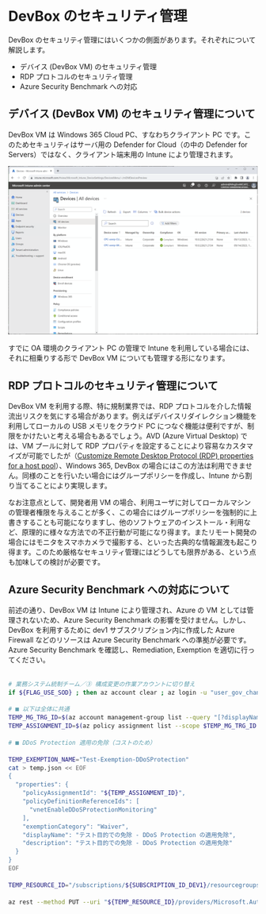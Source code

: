 # DevBox のセキュリティ管理

DevBox のセキュリティ管理にはいくつかの側面があります。それぞれについて解説します。

- デバイス (DevBox VM) のセキュリティ管理
- RDP プロトコルのセキュリティ管理
- Azure Security Benchmark への対応

## デバイス (DevBox VM) のセキュリティ管理について

DevBox VM は Windows 365 Cloud PC、すなわちクライアント PC です。このためセキュリティはサーバ用の Defender for Cloud（の中の Defender for Servers）ではなく、クライアント端末用の Intune により管理されます。

![picture 0](./images/d53d28f5a1feac71ac33bcac6cd3d4acfd30f6c0c20639f936e4c3b956b71518.png)  

すでに OA 環境のクライアント PC の管理で Intune を利用している場合には、それに相乗りする形で DevBox VM についても管理する形になります。

## RDP プロトコルのセキュリティ管理について

DevBox VM を利用する際、特に規制業界では、RDP プロトコルを介した情報流出リスクを気にする場合があります。例えばデバイスリダイレクション機能を利用してローカルの USB メモリをクラウド PC につなぐ機能は便利ですが、制限をかけたいと考える場合もあるでしょう。AVD (Azure Virtual Desktop) では、VM プールに対して RDP プロパティを設定することにより容易なカスタマイズが可能でしたが（[Customize Remote Desktop Protocol (RDP) properties for a host pool](https://learn.microsoft.com/en-us/azure/virtual-desktop/customize-rdp-properties)）、Windows 365, DevBox の場合にはこの方法は利用できません。同様のことを行いたい場合にはグループポリシーを作成し、Intune から割り当てることにより実現します。

なお注意点として、開発者用 VM の場合、利用ユーザに対してローカルマシンの管理者権限を与えることが多く、この場合にはグループポリシーを強制的に上書きすることも可能になりますし、他のソフトウェアのインストール・利用など、原理的に様々な方法での不正行動が可能になり得ます。またリモート開発の場合にはモニタをスマホカメラで撮影する、といった古典的な情報漏洩も起こり得ます。このため厳格なセキュリティ管理にはどうしても限界がある、という点も加味しての検討が必要です。

## Azure Security Benchmark への対応について

前述の通り、DevBox VM は Intune により管理され、Azure の VM としては管理されないため、Azure Security Benchmark の影響を受けません。しかし、DevBox を利用するために dev1 サブスクリプション内に作成した Azure Firewall などのリソースは Azure Security Benchmark への準拠が必要です。Azure Security Benchmark を確認し、Remediation, Exemption を適切に行ってください。

```bash

# 業務システム統制チーム／③ 構成変更の作業アカウントに切り替え
if ${FLAG_USE_SOD} ; then az account clear ; az login -u "user_gov_change@${PRIMARY_DOMAIN_NAME}" -p "${ADMIN_PASSWORD}" ; fi

# ■ 以下は全体に共通
TEMP_MG_TRG_ID=$(az account management-group list --query "[?displayName=='Tenant Root Group'].id" -o tsv)
TEMP_ASSIGNMENT_ID=$(az policy assignment list --scope $TEMP_MG_TRG_ID --query "[? displayName == 'Azure Security Benchmark'].id" -o tsv)

# ■ DDoS Protection 適用の免除（コストのため）

TEMP_EXEMPTION_NAME="Test-Exemption-DDoSProtection"
cat > temp.json << EOF
{
  "properties": {
    "policyAssignmentId": "${TEMP_ASSIGNMENT_ID}",
    "policyDefinitionReferenceIds": [
      "vnetEnableDDoSProtectionMonitoring"
    ],
    "exemptionCategory": "Waiver",
    "displayName": "テスト目的での免除 - DDoS Protection の適用免除",
    "description": "テスト目的での免除 - DDoS Protection の適用免除"
  }
}
EOF
 
TEMP_RESOURCE_ID="/subscriptions/${SUBSCRIPTION_ID_DEV1}/resourcegroups/rg-devhub-${LOCATION_PREFIXS[0]}/providers/microsoft.network/virtualnetworks/vnet-devhub-${LOCATION_PREFIXS[0]}"

az rest --method PUT --uri "${TEMP_RESOURCE_ID}/providers/Microsoft.Authorization/policyExemptions/${TEMP_EXEMPTION_NAME}?api-version=2022-07-01-preview" --body @temp.json

```
